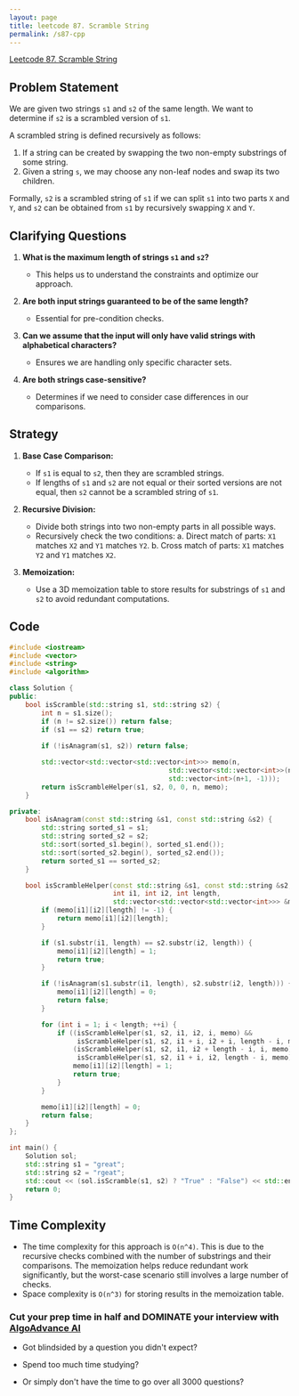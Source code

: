```yaml
---
layout: page
title: leetcode 87. Scramble String
permalink: /s87-cpp
---
```

[Leetcode 87. Scramble String](https://algoadvance.github.io/algoadvance/l87)
## Problem Statement

We are given two strings `s1` and `s2` of the same length. We want to determine if `s2` is a scrambled version of `s1`.

A scrambled string is defined recursively as follows:
1. If a string can be created by swapping the two non-empty substrings of some string.
2. Given a string `s`, we may choose any non-leaf nodes and swap its two children.

Formally, `s2` is a scrambled string of `s1` if we can split `s1` into two parts `X` and `Y`, and `s2` can be obtained from `s1` by recursively swapping `X` and `Y`.

## Clarifying Questions

1. **What is the maximum length of strings `s1` and `s2`?**
    - This helps us to understand the constraints and optimize our approach.

2. **Are both input strings guaranteed to be of the same length?**
    - Essential for pre-condition checks.

3. **Can we assume that the input will only have valid strings with alphabetical characters?**
    - Ensures we are handling only specific character sets.

4. **Are both strings case-sensitive?**
    - Determines if we need to consider case differences in our comparisons.

## Strategy

1. **Base Case Comparison:**
   - If `s1` is equal to `s2`, then they are scrambled strings.
   - If lengths of `s1` and `s2` are not equal or their sorted versions are not equal, then `s2` cannot be a scrambled string of `s1`.

2. **Recursive Division:**
   - Divide both strings into two non-empty parts in all possible ways.
   - Recursively check the two conditions:
        a. Direct match of parts: `X1` matches `X2` and `Y1` matches `Y2`.
        b. Cross match of parts: `X1` matches `Y2` and `Y1` matches `X2`.

3. **Memoization:**
   - Use a 3D memoization table to store results for substrings of `s1` and `s2` to avoid redundant computations.

## Code

```cpp
#include <iostream>
#include <vector>
#include <string>
#include <algorithm>

class Solution {
public:
    bool isScramble(std::string s1, std::string s2) {
        int n = s1.size();
        if (n != s2.size()) return false;
        if (s1 == s2) return true;
        
        if (!isAnagram(s1, s2)) return false;

        std::vector<std::vector<std::vector<int>>> memo(n, 
                                        std::vector<std::vector<int>>(n, 
                                        std::vector<int>(n+1, -1)));
        return isScrambleHelper(s1, s2, 0, 0, n, memo);
    }

private:
    bool isAnagram(const std::string &s1, const std::string &s2) {
        std::string sorted_s1 = s1;
        std::string sorted_s2 = s2;
        std::sort(sorted_s1.begin(), sorted_s1.end());
        std::sort(sorted_s2.begin(), sorted_s2.end());
        return sorted_s1 == sorted_s2;
    }

    bool isScrambleHelper(const std::string &s1, const std::string &s2, 
                          int i1, int i2, int length, 
                          std::vector<std::vector<std::vector<int>>> &memo) {
        if (memo[i1][i2][length] != -1) {
            return memo[i1][i2][length];
        }

        if (s1.substr(i1, length) == s2.substr(i2, length)) {
            memo[i1][i2][length] = 1;
            return true;
        }

        if (!isAnagram(s1.substr(i1, length), s2.substr(i2, length))) {
            memo[i1][i2][length] = 0;
            return false;
        }

        for (int i = 1; i < length; ++i) {
            if ((isScrambleHelper(s1, s2, i1, i2, i, memo) && 
                 isScrambleHelper(s1, s2, i1 + i, i2 + i, length - i, memo)) ||
                (isScrambleHelper(s1, s2, i1, i2 + length - i, i, memo) &&
                 isScrambleHelper(s1, s2, i1 + i, i2, length - i, memo))) {
                memo[i1][i2][length] = 1;
                return true;
            }
        }

        memo[i1][i2][length] = 0;
        return false;
    }
};

int main() {
    Solution sol;
    std::string s1 = "great";
    std::string s2 = "rgeat";
    std::cout << (sol.isScramble(s1, s2) ? "True" : "False") << std::endl;
    return 0;
}
```

## Time Complexity

- The time complexity for this approach is `O(n^4)`. This is due to the recursive checks combined with the number of substrings and their comparisons. The memoization helps reduce redundant work significantly, but the worst-case scenario still involves a large number of checks.
- Space complexity is `O(n^3)` for storing results in the memoization table.


### Cut your prep time in half and DOMINATE your interview with [AlgoAdvance AI](https://algoAdvance.com)

- Got blindsided by a question you didn't expect?

- Spend too much time studying?

- Or simply don't have the time to go over all 3000 questions?

